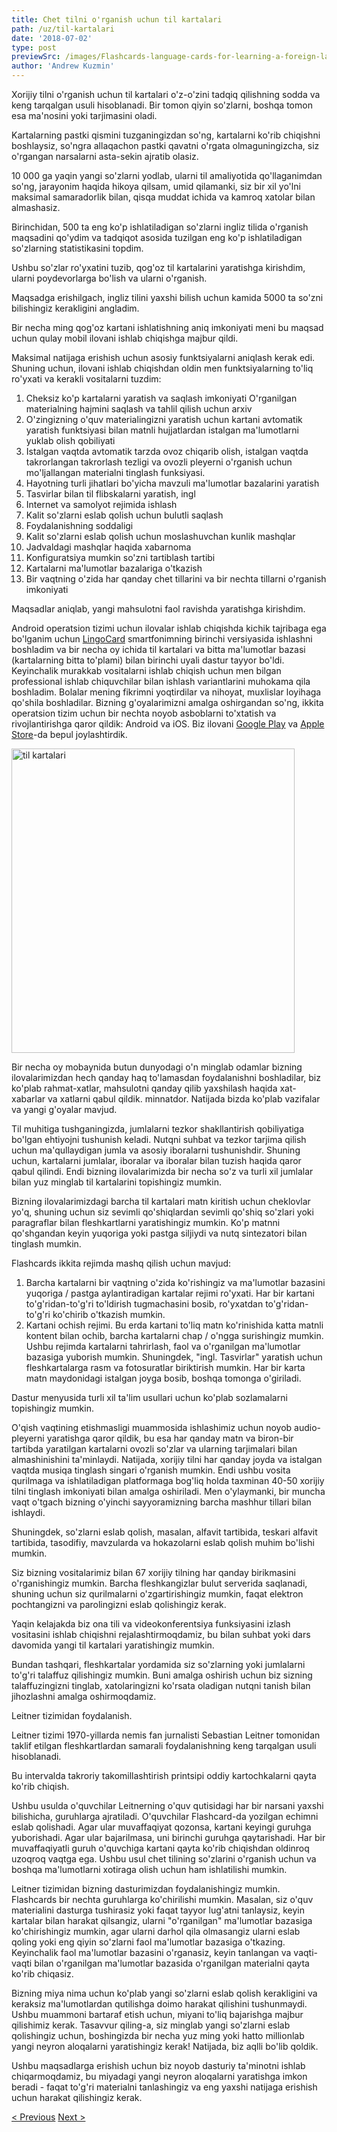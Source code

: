 ```yaml
---
title: Chet tilni o'rganish uchun til kartalari
path: /uz/til-kartalari
date: '2018-07-02'
type: post
previewSrc: /images/Flashcards-language-cards-for-learning-a-foreign-language.-The-best-method-of-memorizing-words.jpg
author: 'Andrew Kuzmin'
---
```


Xorijiy tilni o'rganish uchun til kartalari o'z-o'zini tadqiq qilishning sodda va keng tarqalgan usuli hisoblanadi. Bir tomon qiyin so'zlarni, boshqa tomon esa ma'nosini yoki tarjimasini oladi.

Kartalarning pastki qismini tuzganingizdan so'ng, kartalarni ko'rib chiqishni boshlaysiz, so'ngra allaqachon pastki qavatni o'rgata olmaguningizcha, siz o'rgangan narsalarni asta-sekin ajratib olasiz.

10 000 ga yaqin yangi so'zlarni yodlab, ularni til amaliyotida qo'llaganimdan so'ng, jarayonim haqida hikoya qilsam, umid qilamanki, siz bir xil yo'lni maksimal samaradorlik bilan, qisqa muddat ichida va kamroq xatolar bilan almashasiz.

Birinchidan, 500 ta eng ko'p ishlatiladigan so'zlarni ingliz tilida o'rganish maqsadini qo'ydim va tadqiqot asosida tuzilgan eng ko'p ishlatiladigan so'zlarning statistikasini topdim.

Ushbu so'zlar ro'yxatini tuzib, qog'oz til kartalarini yaratishga kirishdim, ularni poydevorlarga bo'lish va ularni o'rganish.

Maqsadga erishilgach, ingliz tilini yaxshi bilish uchun kamida 5000 ta so'zni bilishingiz kerakligini angladim.

Bir necha ming qog'oz kartani ishlatishning aniq imkoniyati meni bu maqsad uchun qulay mobil ilovani ishlab chiqishga majbur qildi.

Maksimal natijaga erishish uchun asosiy funktsiyalarni aniqlash kerak edi. Shuning uchun, ilovani ishlab chiqishdan oldin men funktsiyalarning to'liq ro'yxati va kerakli vositalarni tuzdim:

1. Cheksiz ko'p kartalarni yaratish va saqlash imkoniyati
O'rganilgan materialning hajmini saqlash va tahlil qilish uchun arxiv
3. O'zingizning o'quv materialingizni yaratish uchun kartani avtomatik yaratish funktsiyasi bilan matnli hujjatlardan istalgan ma'lumotlarni yuklab olish qobiliyati
4. Istalgan vaqtda avtomatik tarzda ovoz chiqarib olish, istalgan vaqtda takrorlangan takrorlash tezligi va ovozli pleyerni o'rganish uchun mo'ljallangan materialni tinglash funksiyasi.
5. Hayotning turli jihatlari bo'yicha mavzuli ma'lumotlar bazalarini yaratish
6. Tasvirlar bilan til flibskalarni yaratish, ingl
7. Internet va samolyot rejimida ishlash
8. Kalit so'zlarni eslab qolish uchun bulutli saqlash
9. Foydalanishning soddaligi
10. Kalit so'zlarni eslab qolish uchun moslashuvchan kunlik mashqlar
11. Jadvaldagi mashqlar haqida xabarnoma
12. Konfiguratsiya mumkin so'zni tartiblash tartibi
13. Kartalarni ma'lumotlar bazalariga o'tkazish
14. Bir vaqtning o'zida har qanday chet tillarini va bir nechta tillarni o'rganish imkoniyati

Maqsadlar aniqlab, yangi mahsulotni faol ravishda yaratishga kirishdim.

Android operatsion tizimi uchun ilovalar ishlab chiqishda kichik tajribaga ega bo'lganim uchun <a href="https://lingocard.com" target="_blank" rel="noopener">LingoCard</a> smartfonimning birinchi versiyasida ishlashni boshladim va bir necha oy ichida til kartalari va bitta ma'lumotlar bazasi (kartalarning bitta to'plami) bilan birinchi uyali dastur tayyor bo'ldi. Keyinchalik murakkab vositalarni ishlab chiqish uchun men bilgan professional ishlab chiquvchilar bilan ishlash variantlarini muhokama qila boshladim. Bolalar mening fikrimni yoqtirdilar va nihoyat, muxlislar loyihaga qo'shila boshladilar. Bizning g'oyalarimizni amalga oshirgandan so'ng, ikkita operatsion tizim uchun bir nechta noyob asboblarni to'xtatish va rivojlantirishga qaror qildik: Android va iOS. Biz ilovani <a href="https://play.google.com/store/apps/details?id=com.lingocard.lingocard" target="_blank" rel="noopener">Google Play</a> va <a href="https://play.google.com/store/apps/details?id=com.lingocard.lingocard" target="_blank" rel="noopener">Apple Store</a>-da bepul joylashtirdik.

<img class="aligncenter wp-image-7109" src="../images/2018/05/LingoCard-play.png" alt="til kartalari" width="453" height="487" />

Bir necha oy mobaynida butun dunyodagi o'n minglab odamlar bizning ilovalarimizdan hech qanday haq to'lamasdan foydalanishni boshladilar, biz ko'plab rahmat-xatlar, mahsulotni qanday qilib yaxshilash haqida xat-xabarlar va xatlarni qabul qildik. minnatdor. Natijada bizda ko'plab vazifalar va yangi g'oyalar mavjud.

Til muhitiga tushganingizda, jumlalarni tezkor shakllantirish qobiliyatiga bo'lgan ehtiyojni tushunish keladi. Nutqni suhbat va tezkor tarjima qilish uchun ma'qullaydigan jumla va asosiy iboralarni tushunishdir. Shuning uchun, kartalarni jumlalar, iboralar va iboralar bilan tuzish haqida qaror qabul qilindi. Endi bizning ilovalarimizda bir necha so'z va turli xil jumlalar bilan yuz minglab til kartalarini topishingiz mumkin.

Bizning ilovalarimizdagi barcha til kartalari matn kiritish uchun cheklovlar yo'q, shuning uchun siz sevimli qo'shiqlardan sevimli qo'shiq so'zlari yoki paragraflar bilan fleshkartlarni yaratishingiz mumkin. Ko'p matnni qo'shgandan keyin yuqoriga yoki pastga siljiydi va nutq sintezatori bilan tinglash mumkin.

Flashcards ikkita rejimda mashq qilish uchun mavjud:

1. Barcha kartalarni bir vaqtning o'zida ko'rishingiz va ma'lumotlar bazasini yuqoriga / pastga aylantiradigan kartalar rejimi ro'yxati. Har bir kartani to'g'ridan-to'g'ri to'ldirish tugmachasini bosib, ro'yxatdan to'g'ridan-to'g'ri ko'chirib o'tkazish mumkin.
2. Kartani ochish rejimi. Bu erda kartani to'liq matn ko'rinishida katta matnli kontent bilan ochib, barcha kartalarni chap / o'ngga surishingiz mumkin. Ushbu rejimda kartalarni tahrirlash, faol va o'rganilgan ma'lumotlar bazasiga yuborish mumkin. Shuningdek, "ingl. Tasvirlar" yaratish uchun fleshkartalarga rasm va fotosuratlar biriktirish mumkin. Har bir karta matn maydonidagi istalgan joyga bosib, boshqa tomonga o'giriladi.

Dastur menyusida turli xil ta'lim usullari uchun ko'plab sozlamalarni topishingiz mumkin.

O'qish vaqtining etishmasligi muammosida ishlashimiz uchun noyob audio-pleyerni yaratishga qaror qildik, bu esa har qanday matn va biron-bir tartibda yaratilgan kartalarni ovozli so'zlar va ularning tarjimalari bilan almashinishini ta'minlaydi. Natijada, xorijiy tilni har qanday joyda va istalgan vaqtda musiqa tinglash singari o'rganish mumkin. Endi ushbu vosita qurilmaga va ishlatiladigan platformaga bog'liq holda taxminan 40-50 xorijiy tilni tinglash imkoniyati bilan amalga oshiriladi. Men o'ylaymanki, bir muncha vaqt o'tgach bizning o'yinchi sayyoramizning barcha mashhur tillari bilan ishlaydi.

Shuningdek, so'zlarni eslab qolish, masalan, alfavit tartibida, teskari alfavit tartibida, tasodifiy, mavzularda va hokazolarni eslab qolish muhim bo'lishi mumkin.

Siz bizning vositalarimiz bilan 67 xorijiy tilning har qanday birikmasini o'rganishingiz mumkin. Barcha fleshkangizlar bulut serverida saqlanadi, shuning uchun siz qurilmalarni o'zgartirishingiz mumkin, faqat elektron pochtangizni va parolingizni eslab qolishingiz kerak.

Yaqin kelajakda biz ona tili va videokonferentsiya funksiyasini izlash vositasini ishlab chiqishni rejalashtirmoqdamiz, bu bilan suhbat yoki dars davomida yangi til kartalari yaratishingiz mumkin.

Bundan tashqari, fleshkartalar yordamida siz so'zlarning yoki jumlalarni to'g'ri talaffuz qilishingiz mumkin. Buni amalga oshirish uchun biz sizning talaffuzingizni tinglab, xatolaringizni ko'rsata oladigan nutqni tanish bilan jihozlashni amalga oshirmoqdamiz.

Leitner tizimidan foydalanish.

Leitner tizimi 1970-yillarda nemis fan jurnalisti Sebastian Leitner tomonidan taklif etilgan fleshkartlardan samarali foydalanishning keng tarqalgan usuli hisoblanadi.

Bu intervalda takroriy takomillashtirish printsipi oddiy kartochkalarni qayta ko'rib chiqish.

Ushbu usulda o'quvchilar Leitnerning o'quv qutisidagi har bir narsani yaxshi bilishicha, guruhlarga ajratiladi. O'quvchilar Flashcard-da yozilgan echimni eslab qolishadi. Agar ular muvaffaqiyat qozonsa, kartani keyingi guruhga yuborishadi. Agar ular bajarilmasa, uni birinchi guruhga qaytarishadi. Har bir muvaffaqiyatli guruh o'quvchiga kartani qayta ko'rib chiqishdan oldinroq uzoqroq vaqtga ega. Ushbu usul chet tilining so'zlarini o'rganish uchun va boshqa ma'lumotlarni xotiraga olish uchun ham ishlatilishi mumkin.

Leitner tizimidan bizning dasturimizdan foydalanishingiz mumkin. Flashcards bir nechta guruhlarga ko'chirilishi mumkin. Masalan, siz o'quv materialini dasturga tushirasiz yoki faqat tayyor lug'atni tanlaysiz, keyin kartalar bilan harakat qilsangiz, ularni "o'rganilgan" ma'lumotlar bazasiga ko'chirishingiz mumkin, agar ularni darhol qila olmasangiz ularni eslab qoling yoki eng qiyin so'zlarni faol ma'lumotlar bazasiga o'tkazing. Keyinchalik faol ma'lumotlar bazasini o'rganasiz, keyin tanlangan va vaqti-vaqti bilan o'rganilgan ma'lumotlar bazasida o'rganilgan materialni qayta ko'rib chiqasiz.

Bizning miya nima uchun ko'plab yangi so'zlarni eslab qolish kerakligini va keraksiz ma'lumotlardan qutilishga doimo harakat qilishini tushunmaydi. Ushbu muammoni bartaraf etish uchun, miyani to'liq bajarishga majbur qilishimiz kerak. Tasavvur qiling-a, siz minglab yangi so'zlarni eslab qolishingiz uchun, boshingizda bir necha yuz ming yoki hatto millionlab yangi neyron aloqalarni yaratishingiz kerak! Natijada, biz aqlli bo'lib qoldik.

Ushbu maqsadlarga erishish uchun biz noyob dasturiy ta'minotni ishlab chiqarmoqdamiz, bu miyadagi yangi neyron aloqalarni yaratishga imkon beradi - faqat to'g'ri materialni tanlashingiz va eng yaxshi natijaga erishish uchun harakat qilishingiz kerak.

<a href="/uz/ingliz-tilini-qanday-tez-organish-mumkin">< Previous</a> <a href="/uz/soz-sozini-qanday-takomillashtirish-kerak">Next ></a>
